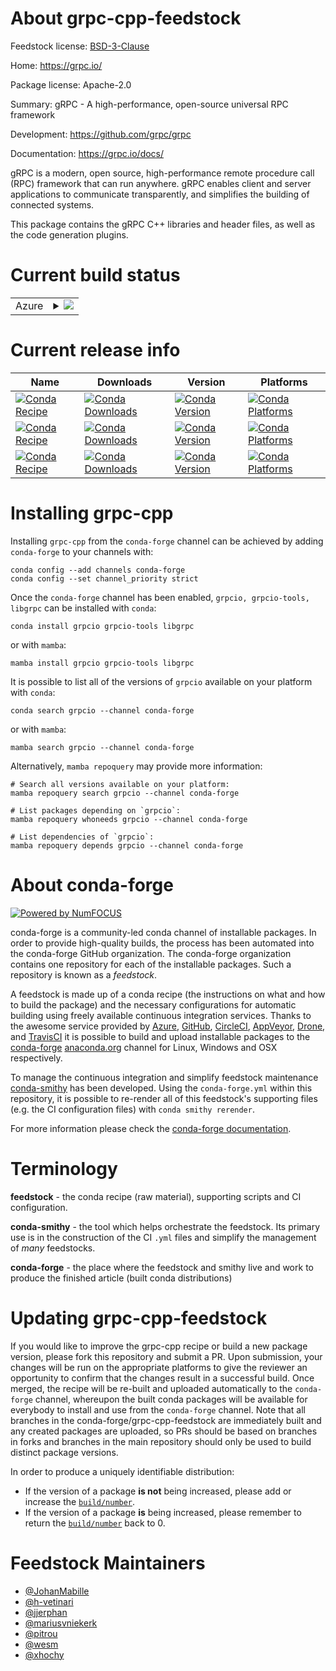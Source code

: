 About grpc-cpp-feedstock
========================

Feedstock license: [BSD-3-Clause](https://github.com/conda-forge/grpc-cpp-feedstock/blob/main/LICENSE.txt)

Home: https://grpc.io/

Package license: Apache-2.0

Summary: gRPC - A high-performance, open-source universal RPC framework

Development: https://github.com/grpc/grpc

Documentation: https://grpc.io/docs/

gRPC is a modern, open source, high-performance remote procedure call
(RPC) framework that can run anywhere. gRPC enables client and server
applications to communicate transparently, and simplifies the building
of connected systems.

This package contains the gRPC C++ libraries and header files, as well
as the code generation plugins.


Current build status
====================


<table>
    
  <tr>
    <td>Azure</td>
    <td>
      <details>
        <summary>
          <a href="https://dev.azure.com/conda-forge/feedstock-builds/_build/latest?definitionId=6172&branchName=main">
            <img src="https://dev.azure.com/conda-forge/feedstock-builds/_apis/build/status/grpc-cpp-feedstock?branchName=main">
          </a>
        </summary>
        <table>
          <thead><tr><th>Variant</th><th>Status</th></tr></thead>
          <tbody><tr>
              <td>linux_64</td>
              <td>
                <a href="https://dev.azure.com/conda-forge/feedstock-builds/_build/latest?definitionId=6172&branchName=main">
                  <img src="https://dev.azure.com/conda-forge/feedstock-builds/_apis/build/status/grpc-cpp-feedstock?branchName=main&jobName=linux&configuration=linux%20linux_64_" alt="variant">
                </a>
              </td>
            </tr><tr>
              <td>linux_aarch64</td>
              <td>
                <a href="https://dev.azure.com/conda-forge/feedstock-builds/_build/latest?definitionId=6172&branchName=main">
                  <img src="https://dev.azure.com/conda-forge/feedstock-builds/_apis/build/status/grpc-cpp-feedstock?branchName=main&jobName=linux&configuration=linux%20linux_aarch64_" alt="variant">
                </a>
              </td>
            </tr><tr>
              <td>linux_ppc64le</td>
              <td>
                <a href="https://dev.azure.com/conda-forge/feedstock-builds/_build/latest?definitionId=6172&branchName=main">
                  <img src="https://dev.azure.com/conda-forge/feedstock-builds/_apis/build/status/grpc-cpp-feedstock?branchName=main&jobName=linux&configuration=linux%20linux_ppc64le_" alt="variant">
                </a>
              </td>
            </tr><tr>
              <td>osx_64</td>
              <td>
                <a href="https://dev.azure.com/conda-forge/feedstock-builds/_build/latest?definitionId=6172&branchName=main">
                  <img src="https://dev.azure.com/conda-forge/feedstock-builds/_apis/build/status/grpc-cpp-feedstock?branchName=main&jobName=osx&configuration=osx%20osx_64_" alt="variant">
                </a>
              </td>
            </tr><tr>
              <td>osx_arm64</td>
              <td>
                <a href="https://dev.azure.com/conda-forge/feedstock-builds/_build/latest?definitionId=6172&branchName=main">
                  <img src="https://dev.azure.com/conda-forge/feedstock-builds/_apis/build/status/grpc-cpp-feedstock?branchName=main&jobName=osx&configuration=osx%20osx_arm64_" alt="variant">
                </a>
              </td>
            </tr><tr>
              <td>win_64</td>
              <td>
                <a href="https://dev.azure.com/conda-forge/feedstock-builds/_build/latest?definitionId=6172&branchName=main">
                  <img src="https://dev.azure.com/conda-forge/feedstock-builds/_apis/build/status/grpc-cpp-feedstock?branchName=main&jobName=win&configuration=win%20win_64_" alt="variant">
                </a>
              </td>
            </tr>
          </tbody>
        </table>
      </details>
    </td>
  </tr>
</table>

Current release info
====================

| Name | Downloads | Version | Platforms |
| --- | --- | --- | --- |
| [![Conda Recipe](https://img.shields.io/badge/recipe-grpcio-green.svg)](https://anaconda.org/conda-forge/grpcio) | [![Conda Downloads](https://img.shields.io/conda/dn/conda-forge/grpcio.svg)](https://anaconda.org/conda-forge/grpcio) | [![Conda Version](https://img.shields.io/conda/vn/conda-forge/grpcio.svg)](https://anaconda.org/conda-forge/grpcio) | [![Conda Platforms](https://img.shields.io/conda/pn/conda-forge/grpcio.svg)](https://anaconda.org/conda-forge/grpcio) |
| [![Conda Recipe](https://img.shields.io/badge/recipe-grpcio--tools-green.svg)](https://anaconda.org/conda-forge/grpcio-tools) | [![Conda Downloads](https://img.shields.io/conda/dn/conda-forge/grpcio-tools.svg)](https://anaconda.org/conda-forge/grpcio-tools) | [![Conda Version](https://img.shields.io/conda/vn/conda-forge/grpcio-tools.svg)](https://anaconda.org/conda-forge/grpcio-tools) | [![Conda Platforms](https://img.shields.io/conda/pn/conda-forge/grpcio-tools.svg)](https://anaconda.org/conda-forge/grpcio-tools) |
| [![Conda Recipe](https://img.shields.io/badge/recipe-libgrpc-green.svg)](https://anaconda.org/conda-forge/libgrpc) | [![Conda Downloads](https://img.shields.io/conda/dn/conda-forge/libgrpc.svg)](https://anaconda.org/conda-forge/libgrpc) | [![Conda Version](https://img.shields.io/conda/vn/conda-forge/libgrpc.svg)](https://anaconda.org/conda-forge/libgrpc) | [![Conda Platforms](https://img.shields.io/conda/pn/conda-forge/libgrpc.svg)](https://anaconda.org/conda-forge/libgrpc) |

Installing grpc-cpp
===================

Installing `grpc-cpp` from the `conda-forge` channel can be achieved by adding `conda-forge` to your channels with:

```
conda config --add channels conda-forge
conda config --set channel_priority strict
```

Once the `conda-forge` channel has been enabled, `grpcio, grpcio-tools, libgrpc` can be installed with `conda`:

```
conda install grpcio grpcio-tools libgrpc
```

or with `mamba`:

```
mamba install grpcio grpcio-tools libgrpc
```

It is possible to list all of the versions of `grpcio` available on your platform with `conda`:

```
conda search grpcio --channel conda-forge
```

or with `mamba`:

```
mamba search grpcio --channel conda-forge
```

Alternatively, `mamba repoquery` may provide more information:

```
# Search all versions available on your platform:
mamba repoquery search grpcio --channel conda-forge

# List packages depending on `grpcio`:
mamba repoquery whoneeds grpcio --channel conda-forge

# List dependencies of `grpcio`:
mamba repoquery depends grpcio --channel conda-forge
```


About conda-forge
=================

[![Powered by
NumFOCUS](https://img.shields.io/badge/powered%20by-NumFOCUS-orange.svg?style=flat&colorA=E1523D&colorB=007D8A)](https://numfocus.org)

conda-forge is a community-led conda channel of installable packages.
In order to provide high-quality builds, the process has been automated into the
conda-forge GitHub organization. The conda-forge organization contains one repository
for each of the installable packages. Such a repository is known as a *feedstock*.

A feedstock is made up of a conda recipe (the instructions on what and how to build
the package) and the necessary configurations for automatic building using freely
available continuous integration services. Thanks to the awesome service provided by
[Azure](https://azure.microsoft.com/en-us/services/devops/), [GitHub](https://github.com/),
[CircleCI](https://circleci.com/), [AppVeyor](https://www.appveyor.com/),
[Drone](https://cloud.drone.io/welcome), and [TravisCI](https://travis-ci.com/)
it is possible to build and upload installable packages to the
[conda-forge](https://anaconda.org/conda-forge) [anaconda.org](https://anaconda.org/)
channel for Linux, Windows and OSX respectively.

To manage the continuous integration and simplify feedstock maintenance
[conda-smithy](https://github.com/conda-forge/conda-smithy) has been developed.
Using the ``conda-forge.yml`` within this repository, it is possible to re-render all of
this feedstock's supporting files (e.g. the CI configuration files) with ``conda smithy rerender``.

For more information please check the [conda-forge documentation](https://conda-forge.org/docs/).

Terminology
===========

**feedstock** - the conda recipe (raw material), supporting scripts and CI configuration.

**conda-smithy** - the tool which helps orchestrate the feedstock.
                   Its primary use is in the construction of the CI ``.yml`` files
                   and simplify the management of *many* feedstocks.

**conda-forge** - the place where the feedstock and smithy live and work to
                  produce the finished article (built conda distributions)


Updating grpc-cpp-feedstock
===========================

If you would like to improve the grpc-cpp recipe or build a new
package version, please fork this repository and submit a PR. Upon submission,
your changes will be run on the appropriate platforms to give the reviewer an
opportunity to confirm that the changes result in a successful build. Once
merged, the recipe will be re-built and uploaded automatically to the
`conda-forge` channel, whereupon the built conda packages will be available for
everybody to install and use from the `conda-forge` channel.
Note that all branches in the conda-forge/grpc-cpp-feedstock are
immediately built and any created packages are uploaded, so PRs should be based
on branches in forks and branches in the main repository should only be used to
build distinct package versions.

In order to produce a uniquely identifiable distribution:
 * If the version of a package **is not** being increased, please add or increase
   the [``build/number``](https://docs.conda.io/projects/conda-build/en/latest/resources/define-metadata.html#build-number-and-string).
 * If the version of a package **is** being increased, please remember to return
   the [``build/number``](https://docs.conda.io/projects/conda-build/en/latest/resources/define-metadata.html#build-number-and-string)
   back to 0.

Feedstock Maintainers
=====================

* [@JohanMabille](https://github.com/JohanMabille/)
* [@h-vetinari](https://github.com/h-vetinari/)
* [@jjerphan](https://github.com/jjerphan/)
* [@mariusvniekerk](https://github.com/mariusvniekerk/)
* [@pitrou](https://github.com/pitrou/)
* [@wesm](https://github.com/wesm/)
* [@xhochy](https://github.com/xhochy/)

